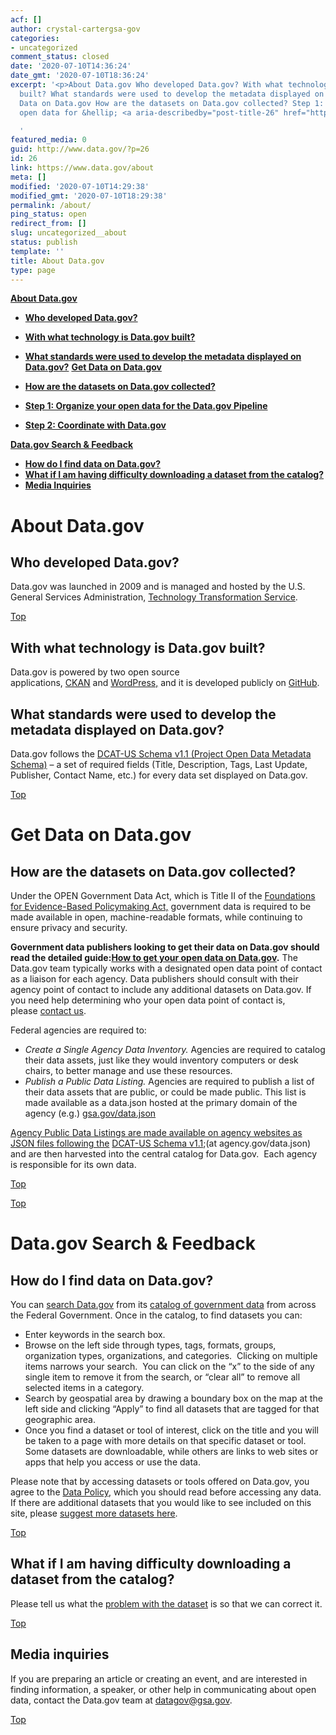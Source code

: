 ```yaml
---
acf: []
author: crystal-cartergsa-gov
categories:
- uncategorized
comment_status: closed
date: '2020-07-10T14:36:24'
date_gmt: '2020-07-10T18:36:24'
excerpt: '<p>About Data.gov Who developed Data.gov? With what technology is Data.gov
  built? What standards were used to develop the metadata displayed on Data.gov? Get
  Data on Data.gov How are the datasets on Data.gov collected? Step 1: Organize your
  open data for &hellip; <a aria-describedby="post-title-26" href="https://www.data.gov/about">Continued</a></p>

  '
featured_media: 0
guid: http://www.data.gov/?p=26
id: 26
link: https://www.data.gov/about
meta: []
modified: '2020-07-10T14:29:38'
modified_gmt: '2020-07-10T18:29:38'
permalink: /about/
ping_status: open
redirect_from: []
slug: uncategorized__about
status: publish
template: ''
title: About Data.gov
type: page
---
```

**[About Data.gov](#about)**


* **[Who developed Data.gov?](#who)**
* **[With what technology is Data.gov built?](#technology)**
* **[What standards were used to develop the metadata displayed on Data.gov?](#standards)**
**[Get Data on Data.gov](#adddata)**




* **[How are the datasets on Data.gov collected?](#collected)**
* **[Step 1: Organize your open data for the Data.gov Pipeline](#organize)**
* **[Step 2: Coordinate with Data.gov](#coordinate)**


**[Data.gov Search & Feedback](#search)**


* **[How do I find data on Data.gov?](#finddata)**
* **[What if I am having difficulty downloading a dataset from the catalog?](#difficulty)**
* **[Media Inquiries](#media)**


About Data.gov
==============


Who developed Data.gov?
-----------------------


Data.gov was launched in 2009 and is managed and hosted by the U.S. General Services Administration, [Technology Transformation Service](http://www.gsa.gov/portal/category/25729).  

[Top](#top)


With what technology is Data.gov built?
---------------------------------------


Data.gov is powered by two open source applications, [CKAN](http://ckan.org/) and [WordPress,](http://wordpress.org/) and it is developed publicly on [GitHub](https://github.com/GSA/catalog-deploy).


What standards were used to develop the metadata displayed on Data.gov?
-----------------------------------------------------------------------


Data.gov follows the [DCAT-US Schema v1.1 (Project Open Data Metadata Schema)](https://resources.data.gov/schemas/dcat-us/v1.1/) – a set of required fields (Title, Description, Tags, Last Update, Publisher, Contact Name, etc.) for every data set displayed on Data.gov.


[Top](#top)


Get Data on Data.gov
====================


How are the datasets on Data.gov collected?
-------------------------------------------


Under the OPEN Government Data Act, which is Title II of the [Foundations for Evidence-Based Policymaking Act,](https://www.congress.gov/115/plaws/publ435/PLAW-115publ435.pdf) government data is required to be made available in open, machine-readable formats, while continuing to ensure privacy and security.


**Government data publishers looking to get their data on Data.gov should read the detailed guide:**[**How to get your open data on Data.gov**](https://resources.data.gov/tools/how-to-get-your-open-data-on-datagov/)**.** The Data.gov team typically works with a designated open data point of contact as a liaison for each agency. Data publishers should consult with their agency point of contact to include any additional datasets on Data.gov. If you need help determining who your open data point of contact is, please [contact us](http://www.data.gov/contact).


Federal agencies are required to:


* *Create a Single Agency Data Inventory.* Agencies are required to catalog their data assets, just like they would inventory computers or desk chairs, to better manage and use these resources.
* *Publish a Public Data Listing.* Agencies are required to publish a list of their data assets that are public, or could be made public. This list is made available as a data.json hosted at the primary domain of the agency (e.g.)
[gsa.gov/data.json](https://open.gsa.gov/data.json)



[Agency Public Data Listings are made available on agency websites as JSON files following the](https://open.gsa.gov/data.json) [DCAT-US Schema v1.1](https://resources.data.gov/resources/dcat-us/);(at agency.gov/data.json) and are then harvested into the central catalog for Data.gov.  Each agency is responsible for its own data.  

[Top]( #top)  

[Top](#top)


Data.gov Search & Feedback
==========================


How do I find data on Data.gov?
-------------------------------


You can [search Data.gov](http://www.data.gov/) from its [catalog of government data](http://catalog.data.gov/dataset#topic=uncategorized_navigation) from across the Federal Government. Once in the catalog, to find datasets you can:


* Enter keywords in the search box.
* Browse on the left side through types, tags, formats, groups, organization types, organizations, and categories.  Clicking on multiple items narrows your search.  You can click on the “x” to the side of any single item to remove it from the search, or “clear all” to remove all selected items in a category.
* Search by geospatial area by drawing a boundary box on the map at the left side and clicking “Apply” to find all datasets that are tagged for that geographic area.
* Once you find a dataset or tool of interest, click on the title and you will be taken to a page with more details on that specific dataset or tool. Some datasets are downloadable, while others are links to web sites or apps that help you access or use the data.  

Please note that by accessing datasets or tools offered on Data.gov, you agree to the [Data Policy](http://www.data.gov/data-policy), which you should read before accessing any data. If there are additional datasets that you would like to see included on this site, please [suggest more datasets here](https://www.data.gov/data-request/).


[Top](#top)


What if I am having difficulty downloading a dataset from the catalog?
----------------------------------------------------------------------


Please tell us what the [problem with the dataset](http://www.data.gov/issue/) is so that we can correct it.  

[Top](#top)


Media inquiries
---------------


If you are preparing an article or creating an event, and are interested in finding information, a speaker, or other help in communicating about open data, contact the Data.gov team at [datagov@gsa.gov](mailto:datagov@gsa.gov).  

[Top](#top)


